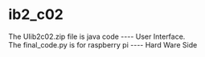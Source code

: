 # ib2_c02

The UIib2c02.zip file is java code ----  User Interface.   
The final_code.py is for raspberry pi  ---- Hard Ware Side
